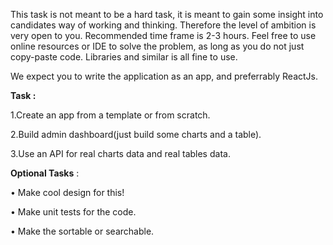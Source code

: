 This task is not meant to be a hard task, it is meant to gain some insight into candidates way of working and thinking. Therefore the level of ambition is very open to you. Recommended time frame is 2-3 hours. Feel free to use online resources or IDE to solve the problem, as long as you do not just copy-paste code. Libraries and similar is all fine to use.

We expect you to write the application as an app, and preferrably ReactJs.

**Task :**

1.Create an app from a template or from scratch.

2.Build admin dashboard(just build some charts and a table). 

3.Use an API for real charts data and real tables data.


**Optional Tasks** :

• Make cool design for this!

• Make unit tests for the code.

• Make the sortable or searchable.
